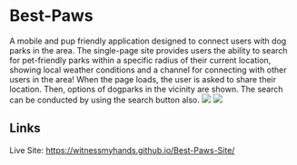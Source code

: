 # Best-Paws

A mobile and pup friendly application designed to connect users with dog parks in the area. The single-page site provides users the ability to search for pet-friendly parks within a specific radius of their current location, showing local weather conditions and a channel for connecting with other users in the area! When the page loads, the user is asked to share their location. Then, options of dogparks in the vicinity are shown. The search can be conducted by using the search button also.
<img src="./assests/images/names_letters2.png">
<img src="./assets/images/LadingScreenshot.png">


## Links

Live Site: https://witnessmyhands.github.io/Best-Paws-Site/
